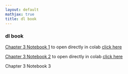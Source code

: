 ```yaml
---
layout: default
mathjax: true
title: dl book
---
```

<h3>dl book</h3>


[Chapter 3 Notebook 1](https://github.com/tensorchiefs/dl_book/blob/master/chapter_03/mse_loss_gradient_descent_1d.ipynb) to open directly in colab [click here](https://colab.research.google.com/github/tensorchiefs/dl_book/blob/master/chapter_03/mse_loss_gradient_descent_1d.ipynb)  

[Chapter 3 Notebook 2](https://github.com/tensorchiefs/dl_book/blob/master/chapter_03/mse_loss_gradient_descent_2d.ipynb) to open directly in colab [click here](https://colab.research.google.com/github/tensorchiefs/dl_book/blob/master/chapter_03/mse_loss_gradient_descent_2d.ipynb)  

Chapter 3 Notebook 3


